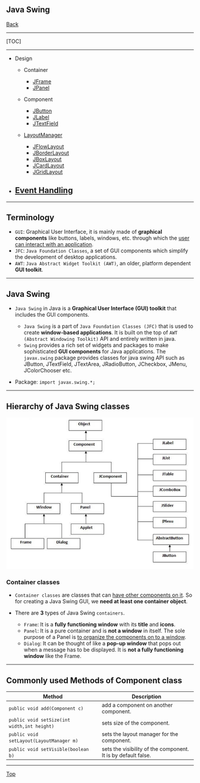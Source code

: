 ## Java Swing

[Back](../index.md)

---

[TOC]

---
- Design
  - Container

    - [JFrame](./container/jframe.md)
    - [JPanel](./container/jpanel.md)

  - Component

    - [JButton](./component/jbutton.md)
    - [JLabel](./component/jlabel.md)
    - [JTextField](./component/jtextfield.md)

  - [LayoutManager](./layout/layoutmanagers.md)
    - [JFlowLayout](./layout/flowlayout.md)
    - [JBorderLayout](./layout/borderlayout.md)
    - [JBoxLayout](./layout/boxlayout.md)
    - [JCardLayout](./layout/cardlayout.md)
    - [JGridLayout](./layout/gridlayout.md)

- [Event Handling](./event_handling/event_hanlding.md)
  - 

---

## Terminology

- `GUI`: Graphical User Interface, it is mainly made of **graphical components** like buttons, labels, windows, etc. through which the <u>user can interact with an application</u>.
- `JFC`: `Java Foundation Classes`, a set of GUI components which simplify the development of desktop applications.
- `AWT`: `Java Abstract Widget Toolkit (AWT)`, an older, platform dependent **GUI toolkit**.

---

## Java Swing

- `Java Swing` in Java is a **Graphical User Interface (GUI) toolkit** that includes the GUI components.

  - `Java Swing` is a part of `Java Foundation Classes (JFC)` that is used to create **window-based applications**. It is built on the top of `AWT (Abstract Windowing Toolkit)` API and entirely written in java.
  - `Swing` provides a rich set of widgets and packages to make sophisticated **GUI components** for Java applications. The `javax.swing` package provides classes for java swing API such as JButton, JTextField, JTextArea, JRadioButton, JCheckbox, JMenu, JColorChooser etc.

- Package: `import javax.swing.*;`

---

## Hierarchy of Java Swing classes

![hierarchy_of_sqing](./pic/swinghierarchy.jpg)

### Container classes

- `Container classes` are classes that can <u>have other components on it</u>. So for creating a Java Swing GUI, we **need at least one container object**.

- There are **3** types of Java Swing `containers`.

  - `Frame`: It is a **fully functioning window** with its **title** and **icons**.
  - `Panel`: It is a pure container and is **not a window** in itself. The sole purpose of a Panel is <u>to organize the components on to a window</u>.
  - `Dialog`: It can be thought of like a **pop-up window** that pops out when a message has to be displayed. It is **not a fully functioning window** like the Frame.

---

## Commonly used Methods of Component class

| Method                                      | Description                                                   |
| ------------------------------------------- | ------------------------------------------------------------- |
| `public void add(Component c) `             | add a component on another component.                         |
| `public void setSize(int width,int height)` | sets size of the component.                                   |
| `public void setLayout(LayoutManager m)`    | sets the layout manager for the component.                    |
| `public void setVisible(boolean b)`         | sets the visibility of the component. It is by default false. |

---

[Top](#GUI)
